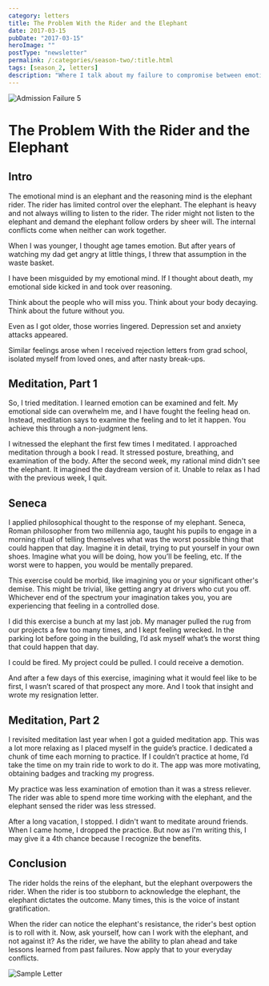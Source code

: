 ```yaml
---
category: letters
title: The Problem With the Rider and the Elephant
date: 2017-03-15
pubDate: "2017-03-15"
heroImage: ""
postType: "newsletter"
permalink: /:categories/season-two/:title.html
tags: [season_2, letters]
description: "Where I talk about my failure to compromise between emotion and rationality."
---
```


![Admission Failure 5](http://gallery.tinyletterapp.com/b7acb1dd09358f1ed19f16a562a005fc08d42511/images/17d7d676-0a33-4f67-8091-dfc9478c888d.png)

# The Problem With the Rider and the Elephant

## Intro

The emotional mind is an elephant and the reasoning mind is the elephant rider. The rider has limited control over the elephant. The elephant is heavy and not always willing to listen to the rider. The rider might not listen to the elephant and demand the elephant follow orders by sheer will. The internal conflicts come when neither can work together.

When I was younger, I thought age tames emotion. But after years of watching my dad get angry at little things, I threw that assumption in the waste basket.

I have been misguided by my emotional mind. If I thought about death, my emotional side kicked in and took over reasoning.

Think about the people who will miss you. Think about your body decaying. Think about the future without you.

Even as I got older, those worries lingered. Depression set and anxiety attacks appeared.

Similar feelings arose when I received rejection letters from grad school, isolated myself from loved ones, and after nasty break-ups.

## Meditation, Part 1

So, I tried meditation. I learned emotion can be examined and felt. My emotional side can overwhelm me, and I have fought the feeling head on. Instead, meditation says to examine the feeling and to let it happen. You achieve this through a non-judgment lens.

I witnessed the elephant the first few times I meditated. I approached meditation through a book I read. It stressed posture, breathing, and examination of the body. After the second week, my rational mind didn't see the elephant. It imagined the daydream version of it. Unable to relax as I had with the previous week, I quit.

## Seneca

I applied philosophical thought to the response of my elephant. Seneca, Roman philosopher from two millennia ago, taught his pupils to engage in a morning ritual of telling themselves what was the worst possible thing that could happen that day. Imagine it in detail, trying to put yourself in your own shoes. Imagine what you will be doing, how you’ll be feeling, etc. If the worst were to happen, you would be mentally prepared.

This exercise could be morbid, like imagining you or your significant other's demise. This might be trivial, like getting angry at drivers who cut you off. Whichever end of the spectrum your imagination takes you, you are experiencing that feeling in a controlled dose.

I did this exercise a bunch at my last job. My manager pulled the rug from our projects a few too many times, and I kept feeling wrecked. In the parking lot before going in the building, I’d ask myself what’s the worst thing that could happen that day.

I could be fired. My project could be pulled. I could receive a demotion.

And after a few days of this exercise, imagining what it would feel like to be first, I wasn’t scared of that prospect any more. And I took that insight and wrote my resignation letter.

## Meditation, Part 2

I revisited meditation last year when I got a guided meditation app. This was a lot more relaxing as I placed myself in the guide’s practice. I dedicated a chunk of time each morning to practice. If I couldn’t practice at home, I’d take the time on my train ride to work to do it. The app was more motivating, obtaining badges and tracking my progress.

My practice was less examination of emotion than it was a stress reliever. The rider was able to spend more time working with the elephant, and the elephant sensed the rider was less stressed.

After a long vacation, I stopped. I didn't want to meditate around friends. When I came home, I dropped the practice. But now as I'm writing this, I may give it a 4th chance because I recognize the benefits.

## Conclusion

The rider holds the reins of the elephant, but the elephant overpowers the rider. When the rider is too stubborn to acknowledge the elephant, the elephant dictates the outcome. Many times, this is the voice of instant gratification.

When the rider can notice the elephant's resistance, the rider's best option is to roll with it. Now, ask yourself, how can I work with the elephant, and not against it? As the rider, we have the ability to plan ahead and take lessons learned from past failures. Now apply that to your everyday conflicts.

![Sample Letter](http://gallery.tinyletterapp.com/b7acb1dd09358f1ed19f16a562a005fc08d42511/images/3e53e436-af9a-4cb7-87b6-188d75e0bfd9.png)
